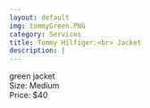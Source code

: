 ```yaml
---
layout: default
img: tommyGreen.PNG
category: Services
title: Tommy Hilfiger:<br> Jacket
description: |
---
```

green jacket <br>
Size: Medium <br>
Price: $40
